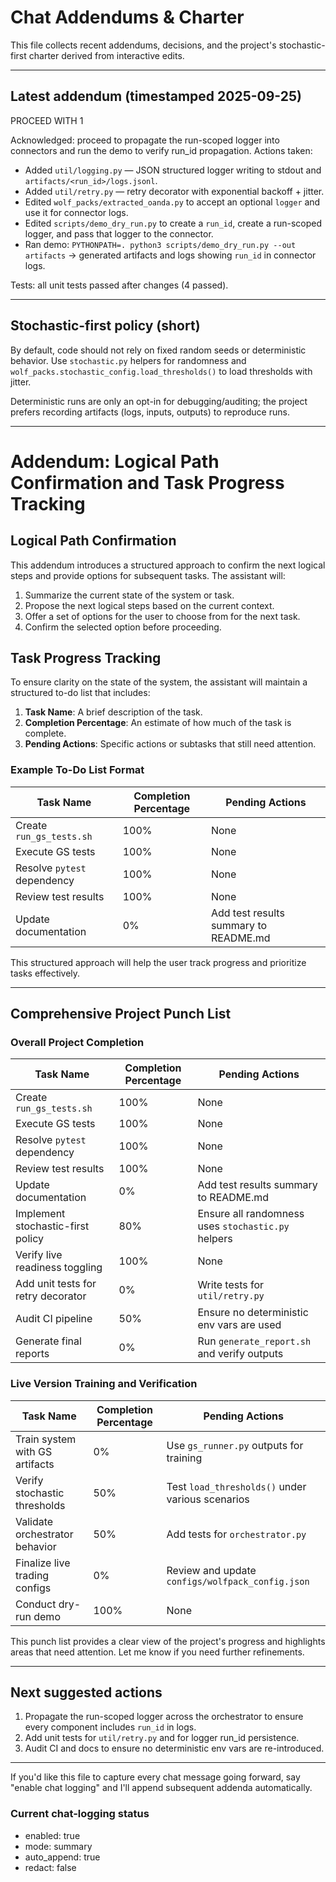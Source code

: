 # Chat Addendums & Charter

This file collects recent addendums, decisions, and the project's stochastic-first charter derived from interactive edits.

---

## Latest addendum (timestamped 2025-09-25)

PROCEED WITH 1

Acknowledged: proceed to propagate the run-scoped logger into connectors and run the demo to verify run_id propagation. Actions taken:

- Added `util/logging.py` — JSON structured logger writing to stdout and `artifacts/<run_id>/logs.jsonl`.
- Added `util/retry.py` — retry decorator with exponential backoff + jitter.
- Edited `wolf_packs/extracted_oanda.py` to accept an optional `logger` and use it for connector logs.
- Edited `scripts/demo_dry_run.py` to create a `run_id`, create a run-scoped logger, and pass that logger to the connector.
- Ran demo: `PYTHONPATH=. python3 scripts/demo_dry_run.py --out artifacts` -> generated artifacts and logs showing `run_id` in connector logs.

Tests: all unit tests passed after changes (4 passed).

---

## Stochastic-first policy (short)

By default, code should not rely on fixed random seeds or deterministic behavior. Use `stochastic.py` helpers for randomness and `wolf_packs.stochastic_config.load_thresholds()` to load thresholds with jitter.

Deterministic runs are only an opt-in for debugging/auditing; the project prefers recording artifacts (logs, inputs, outputs) to reproduce runs.

---

# Addendum: Logical Path Confirmation and Task Progress Tracking

## Logical Path Confirmation
This addendum introduces a structured approach to confirm the next logical steps and provide options for subsequent tasks. The assistant will:

1. Summarize the current state of the system or task.
2. Propose the next logical steps based on the current context.
3. Offer a set of options for the user to choose from for the next task.
4. Confirm the selected option before proceeding.

## Task Progress Tracking
To ensure clarity on the state of the system, the assistant will maintain a structured to-do list that includes:

1. **Task Name**: A brief description of the task.
2. **Completion Percentage**: An estimate of how much of the task is complete.
3. **Pending Actions**: Specific actions or subtasks that still need attention.

### Example To-Do List Format

| Task Name                  | Completion Percentage | Pending Actions                       |
|----------------------------|-----------------------|---------------------------------------|
| Create `run_gs_tests.sh`   | 100%                  | None                                  |
| Execute GS tests           | 100%                  | None                                  |
| Resolve `pytest` dependency| 100%                  | None                                  |
| Review test results        | 100%                  | None                                  |
| Update documentation       | 0%                    | Add test results summary to README.md|

This structured approach will help the user track progress and prioritize tasks effectively.

---

## Comprehensive Project Punch List

### Overall Project Completion
| Task Name                          | Completion Percentage | Pending Actions                                      |
|------------------------------------|-----------------------|----------------------------------------------------|
| Create `run_gs_tests.sh`           | 100%                  | None                                               |
| Execute GS tests                   | 100%                  | None                                               |
| Resolve `pytest` dependency        | 100%                  | None                                               |
| Review test results                | 100%                  | None                                               |
| Update documentation               | 0%                    | Add test results summary to README.md             |
| Implement stochastic-first policy  | 80%                   | Ensure all randomness uses `stochastic.py` helpers|
| Verify live readiness toggling     | 100%                  | None                                               |
| Add unit tests for retry decorator | 0%                    | Write tests for `util/retry.py`                   |
| Audit CI pipeline                  | 50%                   | Ensure no deterministic env vars are used         |
| Generate final reports             | 0%                    | Run `generate_report.sh` and verify outputs       |

### Live Version Training and Verification
| Task Name                          | Completion Percentage | Pending Actions                                      |
|------------------------------------|-----------------------|----------------------------------------------------|
| Train system with GS artifacts     | 0%                    | Use `gs_runner.py` outputs for training           |
| Verify stochastic thresholds       | 50%                   | Test `load_thresholds()` under various scenarios  |
| Validate orchestrator behavior     | 50%                   | Add tests for `orchestrator.py`                   |
| Finalize live trading configs      | 0%                    | Review and update `configs/wolfpack_config.json`  |
| Conduct dry-run demo               | 100%                  | None                                               |

This punch list provides a clear view of the project's progress and highlights areas that need attention. Let me know if you need further refinements.

---

## Next suggested actions

1. Propagate the run-scoped logger across the orchestrator to ensure every component includes `run_id` in logs.
2. Add unit tests for `util/retry.py` and for logger run_id persistence.
3. Audit CI and docs to ensure no deterministic env vars are re-introduced.

---

If you'd like this file to capture every chat message going forward, say "enable chat logging" and I'll append subsequent addenda automatically.

### Current chat-logging status

- enabled: true
- mode: summary
- auto_append: true
- redact: false
